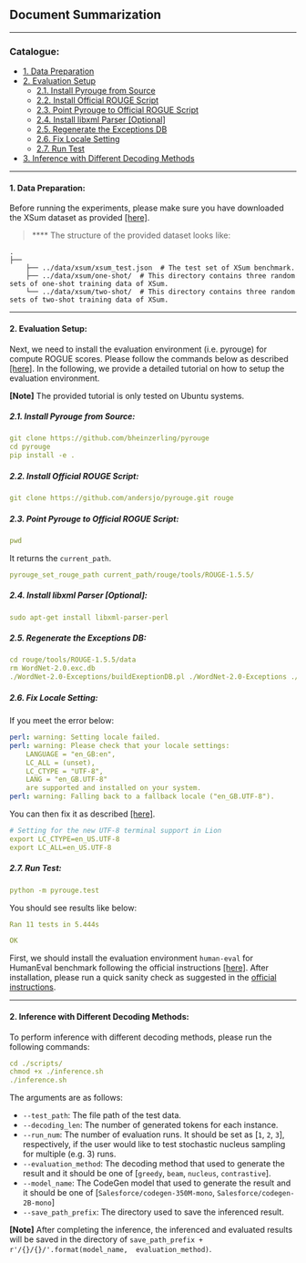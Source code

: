 ## Document Summarization

****

### Catalogue:
* <a href='#data_preparation'>1. Data Preparation</a>
* <a href='#evaluation_setup'>2. Evaluation Setup</a>
    * <a href='#rogue_source'>2.1. Install Pyrouge from Source</a>
    * <a href='#rogue_official'>2.2. Install Official ROUGE Script</a>
    * <a href='#rogue_point'>2.3. Point Pyrouge to Official ROGUE Script</a>
    * <a href='#rogue_parser'>2.4. Install libxml Parser [Optional]</a>
    * <a href='#rogue_DB'>2.5. Regenerate the Exceptions DB</a>
    * <a href='#rogue_locale'>2.6. Fix Locale Setting</a>
    * <a href='#rogue_test'>2.7. Run Test</a>
* <a href='#inference'>3. Inference with Different Decoding Methods</a>

****
<span id='data_preparation'/>

#### 1. Data Preparation:
Before running the experiments, please make sure you have downloaded the XSum dataset as provided [[here]](../data/xsum/). 


> ****  The structure of the provided dataset looks like:

    .
    ├──
        ├── ../data/xsum/xsum_test.json  # The test set of XSum benchmark.
        ├── ../data/xsum/one-shot/  # This directory contains three random sets of one-shot training data of XSum.
        └── ../data/xsum/two-shot/  # This directory contains three random sets of two-shot training data of XSum.

****
<span id='evaluation_setup'/>

#### 2. Evaluation Setup:
Next, we need to install the evaluation environment (i.e. pyrouge) for compute ROGUE scores. Please follow the commands below as described [[here]](https://stackoverflow.com/questions/45894212/installing-pyrouge-gets-error-in-ubuntu). In the following, we provide a detailed tutorial on how to setup the evaluation environment.

**[Note]** The provided tutorial is only tested on Ubuntu systems.

<span id='rogue_source'/>

##### 2.1. Install Pyrouge from Source:
```yaml
git clone https://github.com/bheinzerling/pyrouge
cd pyrouge
pip install -e .
```

<span id='rogue_official'/>

##### 2.2. Install Official ROUGE Script:
```yaml
git clone https://github.com/andersjo/pyrouge.git rouge
```

<span id='rogue_point'/>

##### 2.3. Point Pyrouge to Official ROGUE Script:
```yaml
pwd
```
It returns the `current_path`.

```yaml
pyrouge_set_rouge_path current_path/rouge/tools/ROUGE-1.5.5/
```

<span id='rogue_parser'/>

##### 2.4. Install libxml Parser [Optional]:
```yaml
sudo apt-get install libxml-parser-perl
```

<span id='rogue_DB'/>

##### 2.5. Regenerate the Exceptions DB:
```yaml
cd rouge/tools/ROUGE-1.5.5/data
rm WordNet-2.0.exc.db
./WordNet-2.0-Exceptions/buildExeptionDB.pl ./WordNet-2.0-Exceptions ./smart_common_words.txt ./WordNet-2.0.exc.db
```

<span id='rogue_locale'/>

##### 2.6. Fix Locale Setting:
If you meet the error below:
```yaml
perl: warning: Setting locale failed.
perl: warning: Please check that your locale settings:
	LANGUAGE = "en_GB:en",
	LC_ALL = (unset),
	LC_CTYPE = "UTF-8",
	LANG = "en_GB.UTF-8"
    are supported and installed on your system.
perl: warning: Falling back to a fallback locale ("en_GB.UTF-8").
```

You can then fix it as described [[here]](https://stackoverflow.com/questions/2499794/how-to-fix-a-locale-setting-warning-from-perl).
```yaml
# Setting for the new UTF-8 terminal support in Lion
export LC_CTYPE=en_US.UTF-8
export LC_ALL=en_US.UTF-8
```

<span id='rogue_test'/>

##### 2.7. Run Test:
```yaml
python -m pyrouge.test
```

You should see results like below:
```yaml
Ran 11 tests in 5.444s

OK
```




First, we should install the evaluation environment `human-eval` for HumanEval benchmark following the official instructions [[here]](https://github.com/openai/human-eval). After installation, please run a quick sanity check as suggested in the [official instructions](https://github.com/openai/human-eval#usage).

****
<span id='inference'/>

#### 2. Inference with Different Decoding Methods:
To perform inference with different decoding methods, please run the following commands:
```yaml
cd ./scripts/
chmod +x ./inference.sh
./inference.sh
```

The arguments are as follows:
* `--test_path`: The file path of the test data.
* `--decoding_len`: The number of generated tokens for each instance.
* `--run_num`: The number of evaluation runs. It should be set as [`1`, `2`, `3`], respectively, if the user would like to test stochastic nucleus sampling for multiple (e.g. 3) runs.
* `--evaluation_method`: The decoding method that used to generate the result and it should be one of [`greedy`, `beam`, `nucleus`, `contrastive`].
* `--model_name`: The CodeGen model that used to generate the result and it should be one of [`Salesforce/codegen-350M-mono`, `Salesforce/codegen-2B-mono`]
* `--save_path_prefix`: The directory used to save the inferenced result.

**[Note]** After completing the inference, the inferenced and evaluated results will be saved in the directory of `save_path_prefix + r'/{}/{}/'.format(model_name, 
        evaluation_method)`.
